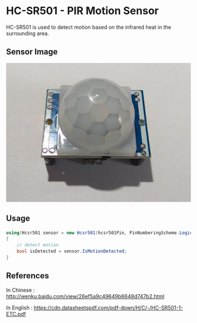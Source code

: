 # HC-SR501 - PIR Motion Sensor
HC-SR501 is used to detect motion based on the infrared heat in the surrounding area. 

## Sensor Image
![](sensor.jpg)

## Usage
```C#
using(Hcsr501 sensor = new Hcsr501(hcsr501Pin, PinNumberingScheme.Logical))
{
    // detect motion
    bool isDetected = sensor.IsMotionDetected;
}
```

## References
In Chinese : http://wenku.baidu.com/view/26ef5a9c49649b6648d747b2.html

In English : https://cdn.datasheetspdf.com/pdf-down/H/C/-/HC-SR501-1-ETC.pdf
